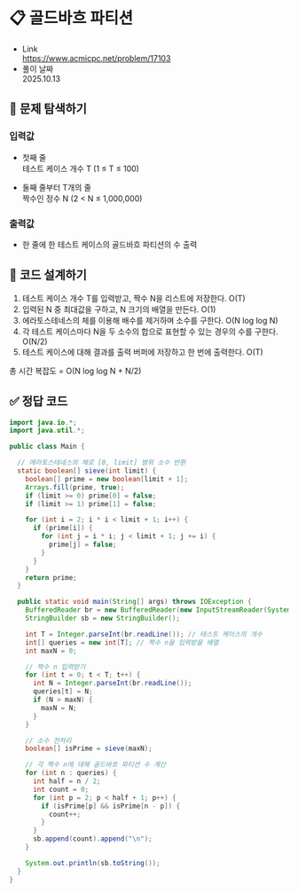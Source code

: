 # 📋 골드바흐 파티션
- Link<br>
https://www.acmicpc.net/problem/17103
- 풀이 날짜<br>
2025.10.13

## 🔎 문제 탐색하기

### 입력값
- 첫째 줄<br>
테스트 케이스 개수 T (1 ≤ T ≤ 100)

- 둘째 줄부터 T개의 줄<br>
짝수인 정수 N (2 < N ≤ 1,000,000)

### 출력값
- 한 줄에 한 테스트 케이스의 골드바흐 파티션의 수 출력

## 📝 코드 설계하기
1. 테스트 케이스 개수 T를 입력받고, 짝수 N을 리스트에 저장한다. O(T)
2. 입력된 N 중 최대값을 구하고, N 크기의 배열을 만든다. O(1)
3. 에라토스테네스의 체를 이용해 배수를 제거하며 소수를 구한다. O(N log log N)
4. 각 테스트 케이스마다 N을 두 소수의 합으로 표현할 수 있는 경우의 수를 구한다. O(N/2)
5. 테스트 케이스에 대해 결과를 출력 버퍼에 저장하고 한 번에 출력한다. O(T)

총 시간 복잡도 = O(N log log N + N/2)

## ✅ 정답 코드
```java
import java.io.*;
import java.util.*;

public class Main {

  // 에라토스테네스의 체로 [0, limit] 범위 소수 반환
  static boolean[] sieve(int limit) {
    boolean[] prime = new boolean[limit + 1];
    Arrays.fill(prime, true);
    if (limit >= 0) prime[0] = false;
    if (limit >= 1) prime[1] = false;

    for (int i = 2; i * i < limit + 1; i++) {
      if (prime[i]) {
        for (int j = i * i; j < limit + 1; j += i) {
          prime[j] = false;
        }
      }
    }
    return prime;
  }

  public static void main(String[] args) throws IOException {
    BufferedReader br = new BufferedReader(new InputStreamReader(System.in));
    StringBuilder sb = new StringBuilder();

    int T = Integer.parseInt(br.readLine()); // 테스트 케이스의 개수
    int[] queries = new int[T]; // 짝수 n을 입력받을 배열
    int maxN = 0;

    // 짝수 n 입력받기
    for (int t = 0; t < T; t++) {
      int N = Integer.parseInt(br.readLine());
      queries[t] = N;
      if (N > maxN) {
        maxN = N;
      }
    }

    // 소수 전처리
    boolean[] isPrime = sieve(maxN);

    // 각 짝수 n에 대해 골드바흐 파티션 수 계산
    for (int n : queries) {
      int half = n / 2;
      int count = 0;
      for (int p = 2; p < half + 1; p++) {
        if (isPrime[p] && isPrime[n - p]) {
          count++;
        }
      }
      sb.append(count).append("\n");
    }

    System.out.println(sb.toString());
  }
}
```